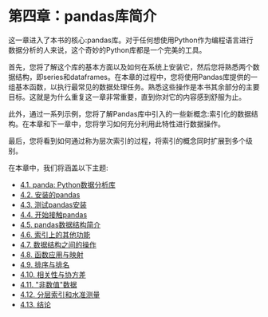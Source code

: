 
# 第四章：pandas库简介

这一章进入了本书的核心:pandas库。对于任何想使用Python作为编程语言进行数据分析的人来说，这个奇妙的Python库都是一个完美的工具。

首先，您将了解这个库的基本方面以及如何在系统上安装它，然后您将熟悉两个数据结构，即series和dataframes。在本章的过程中，您将使用Pandas库提供的一组基本函数，以执行最常见的数据处理任务。熟悉这些操作是本书其余部分的主要目标。这就是为什么重复这一章非常重要，直到你对它的内容感到舒服为止。

此外，通过一系列示例，您将了解Pandas库中引入的一些新概念:索引化的数据结构。在本章和下一章中，您将学习如何充分利用此特性进行数据操作。

最后，您将看到如何通过称为层次索引的过程，将索引的概念同时扩展到多个级别。


在本章中，我们将涵盖以下主题:

* [4.1. panda: Python数据分析库](section01.md)
* [4.2. 安装的pandas](section02.md)
* [4.3. 测试pandas安装](section03.md)
* [4.4. 开始接触pandas](section04.md)
* [4.5. pandas数据结构简介](section05.md)
* [4.6. 索引上的其他功能](section06.md)
* [4.7. 数据结构之间的操作](section07.md)
* [4.8. 函数应用与映射](section08.md)
* [4.9. 排序与排名](section09.md)
* [4.10. 相关性与协方差](section10.md)
* [4.11. "非数值"数据](section11.md)
* [4.12. 分层索引和水准测量](section12.md)
* [4.13. 结论](section13.md)
